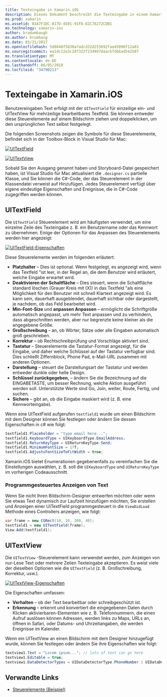 ```yaml
---
title: Texteingabe in Xamarin.iOS
description: Dieses Dokument beschreibt die Texteingabe in einem Xamarin.iOS-app. Es erläutert die Verwendung von UITextField und UITextVIew sowohl programmgesteuert als auch in der iOS-Designer.
ms.prod: xamarin
ms.assetid: 03A7F1DC-017D-4501-91FD-82C78272CDB1
ms.technology: xamarin-ios
author: bradumbaugh
ms.author: brumbaug
ms.date: 03/21/2017
ms.openlocfilehash: 5d8648f5830a7adcd32d253b92fae45098f12a83
ms.sourcegitcommit: ea1dc12a3c2d7322f234997daacbfdb6ad542507
ms.translationtype: MT
ms.contentlocale: de-DE
ms.lasthandoff: 06/05/2018
ms.locfileid: "34790213"
---
```

# <a name="text-input-in-xamarinios"></a>Texteingabe in Xamarin.iOS

Benutzereingaben Text erfolgt mit der `UITextField` für einzeilige ein- und UITextView für mehrzeilige bearbeitbares Textfeld. Sie können entweder diese Steuerelemente auf einem Bildschirm ziehen und doppelklicken, um den ursprünglichen Text selbst festgelegt.

Die folgenden Screenshots zeigen die Symbole für diese Steuerelemente, befindet sich in der Toolbox-Block in Visual Studio für Mac:

 [![](text-input-images/image11a.png "UITextField")](text-input-images/image11a.png#lightbox)

 [![](text-input-images/image13a.png "UITextView")](text-input-images/image13a.png#lightbox)

Sobald Sie den Ausgang genannt haben und Storyboard-Datei gespeichert haben, ist Visual Studio für Mac aktualisiert die `.designer.cs` partielle Klasse, und Sie können die C#-Code, der das Steuerelement in der Klassendatei verweist auf Hinzufügen. Jedes Steuerelement verfügt über eigene eindeutige Eigenschaften und Ereignisse, die in C#-Code zugegriffen werden können.

 <a name="UITextField" />


## <a name="uitextfield"></a>UITextField

Die `UITextField` Steuerelement wird am häufigsten verwendet, um eine einzelne Zeile des Texteingabe z. B. ein Benutzername oder das Kennwort zu übernehmen. Einige der Optionen für das Anpassen des Steuerelements werden hier angezeigt:

 [![](text-input-images/image15a.png "UITextField-Eigenschaften")](text-input-images/image15a.png#lightbox)

Diese Steuerelemente werden im folgenden erläutert:

-  **Platzhalter** – Dies ist optional. Wenn festgelegt, es angezeigt wird, wenn das Textfeld "ist leer, in der Regel an, die dem Benutzer wird erläutert, welche Eingabe erwartet wird.
-  **Deaktivieren der Schaltfläche** – Dies steuert, wenn die Schaltfläche standard löschen (Grauer Kreis mit (X)) in das Textfeld "als eine Möglichkeit für den Benutzer mit schnell Klartext angezeigt wird. Es kann sein, dauerhaft ausgeblendet, dauerhaft sichtbar oder dargestellt, je nachdem, ob das Feld bearbeitet wird.
-  **Min-Font-Size** und **anpassen Anpassen** – ermöglicht die Schriftgröße automatisch angepasst, um mehr Text anpassen und zu verhindern, dass abgeschnitten werden, aber nur begrenzte keine kleiner als die angegebene Größe.
-  **Großschreibung** – an, ob Wörter, Sätze oder alle Eingaben automatisch groß geschrieben.
-  **Korrektur** – ob Rechtschreibprüfung und Vorschläge aktiviert sind.
-  **Tastatur** – Steuerelemente die Tastatur-Format angezeigt, für die Eingabe, und daher welche Schlüssel auf der Tastatur verfügbar sind. Dies schließt Ziffernblock, Phone Pad, e-Mail-URL zusammen mit anderen Optionen.
-  **Darstellung** – steuert die Darstellungsart der Tastatur und werden entweder dunkle oder helle Design.
-  **Schlüssel zurückgegeben,** – ändern Sie die Bezeichnung auf die EINGABETASTE, um besser Rechnung, welche Aktion ausgeführt werden soll. Unterstützte Werte sind Go, Join, weiter, Route, Fertig, und suchen.
-  **Sichere** – gibt an, ob die Eingabe maskiert wird (z. B. eine Kennworteingabe).


Wenn eine UITextField aufgerufen `textfield1` wurde um einen Bildschirm mit dem Designer können Sie festlegen oder ändern Sie dessen Eigenschaften in c# wie folgt:

```csharp
textfield1.Placeholder = "type email here...";
textfield1.KeyboardType = UIKeyboardType.EmailAddress;
textfield1.ReturnKeyType = UIReturnKeyType.Send;
textfield1.MinimumFontSize = 17f;
textfield1.AdjustsFontSizeToFitWidth = true;
```

Xamarin.iOS bietet Enumerationen gegebenenfalls zu vereinfachen Sie die Einstellungen auswählen, z. B. soll die `UIKeyboardType` und `UIReturnKeyType` im vorherigen Codeausschnitt.

### <a name="display-text-programmatically"></a>Programmgesteuertes Anzeigen von Text

Wenn Sie nicht Ihren Bildschirm-Designer entwerfen möchten oder wenn Sie etwas Text dynamisch zur Laufzeit hinzufügen möchten, Sie erstellen und Anzeigen einer UITextField programmgesteuert in die `ViewDidLoad` Methode eines Controllers anzeigen, wie folgt:

```csharp
var frame = new CGRect(10, 10, 300, 40);
textfield1 = new UITextField(frame);
View.Add(textfield1);
```

 <a name="UITextView" />


## <a name="uitextview"></a>UITextView

Die `UITextView` -Steuerelement kann verwendet werden, zum Anzeigen von nur-Lese Text oder mehrere Zeilen Texteingabe akzeptieren. Es weist viele der dieselben Optionen wie die `UITextField` (z. B. Großschreibung, Korrektur, usw.).

 [![](text-input-images/image16a.png "UITextView-Eigenschaften")](text-input-images/image16a.png#lightbox)

Die Eigenschaften umfassen:

-  **Verhalten** – ob der Text bearbeitbar oder schreibgeschützt ist.
-  **Erkennung** – erkennt und konvertiert die eingegebenen Daten durch Klicken aktivierbaren-Elementen wie z. B. Telefonnummern, die einen Aufruf auslösen können Adressen, werden links zu Maps, URLs an, öffnen in Safari, oder Datums- und Uhrzeitangaben, die werden Ereignisse im Kalender.


Wenn ein UITextView an einen Bildschirm mit dem Designer hinzugefügt wurde, können Sie festlegen oder ändern Sie ihre Eigenschaften wie folgt:

```csharp
textview1.Text = "Lorem ipsum..."; // lots of text can go here
textview1.Editable = true;
textview1.DataDetectorTypes = UIDataDetectorType.PhoneNumber | UIDataDetectorType.Link;
```



## <a name="related-links"></a>Verwandte Links

- [Steuerelemente (Beispiel)](https://developer.xamarin.com/samples/Controls/)

